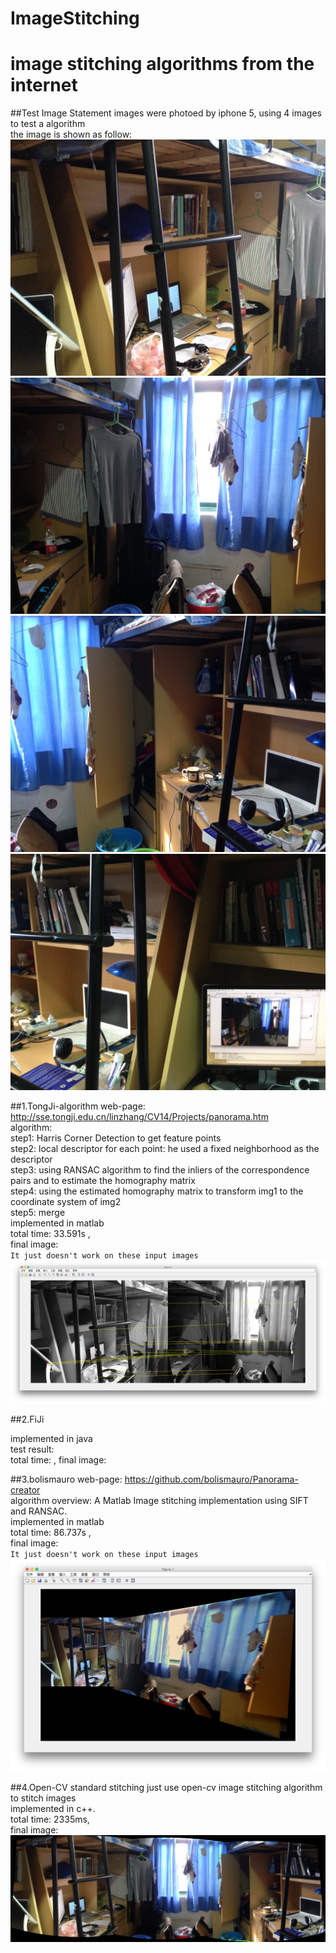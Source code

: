 # ImageStitching
image stitching algorithms from the internet
===============

##Test Image Statement
images were photoed by iphone 5, using 4 images to test a algorithm<br>
the image is shown as follow:<br>
![](https://github.com/JeremyJiWZ/ImageStitching/raw/master/images/test1.jpg)
![](https://github.com/JeremyJiWZ/ImageStitching/raw/master/images/test2.jpg)
![](https://github.com/JeremyJiWZ/ImageStitching/raw/master/images/test3.jpg)
![](https://github.com/JeremyJiWZ/ImageStitching/raw/master/images/test4.jpg)

##1.TongJi-algorithm
web-page: http://sse.tongji.edu.cn/linzhang/CV14/Projects/panorama.htm<br>
algorithm:<br>
step1: Harris Corner Detection to get feature points<br>
step2: local descriptor for each point: he used a fixed neighborhood as the descriptor<br>
step3: using RANSAC algorithm to find the inliers of the correspondence pairs and to estimate the homography matrix<br>
step4: using the estimated homography matrix to transform img1 to the coordinate system of img2<br>
step5: merge<br>
implemented in matlab<br>
total time: 33.591s ,<br>
final image: <br>
`It just doesn't work on these input images`<br>
![](https://github.com/JeremyJiWZ/ImageStitching/raw/master/tongji/result.png)

##2.FiJi

implemented in java<br>
test result:<br>
total time:  , final image: <br>


##3.bolismauro
web-page: https://github.com/bolismauro/Panorama-creator<br>
algorithm overview: A Matlab Image stitching implementation using SIFT and RANSAC.<br>
implemented in matlab<br>
total time: 86.737s ,<br>
final image: <br>
`It just doesn't work on these input images`<br>
![](https://github.com/JeremyJiWZ/ImageStitching/raw/master/Panorama-creator-master/result.png)


##4.Open-CV standard stitching
just use open-cv image stitching algorithm to stitch images<br>
implemented in c++.<br>
total time: 2335ms,<br>
final image: ![](https://github.com/JeremyJiWZ/ImageStitching/raw/master/PanoStitch/panoResult.jpg)<br>

